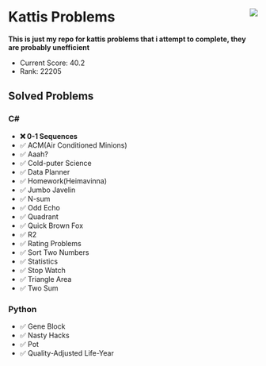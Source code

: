 # Kattis Problems <img align="right" src="https://open.kattis.com/images/kattis/judge.png?7f7dbf=">
**This is just my repo for kattis problems that i attempt to complete, they are probably unefficient**

* Current Score: 40.2
* Rank:         22205

## Solved Problems



### C#
* **:x: 0-1 Sequences**
* :white_check_mark: ACM(Air Conditioned Minions)
* :white_check_mark: Aaah? 
* :white_check_mark: Cold-puter Science 
* :white_check_mark: Data Planner 
* :white_check_mark: Homework(Heimavinna) 
* :white_check_mark: Jumbo Javelin 
* :white_check_mark: N-sum 
* :white_check_mark: Odd Echo 
* :white_check_mark: Quadrant
* :white_check_mark: Quick Brown Fox 
* :white_check_mark: R2 
* :white_check_mark: Rating Problems 
* :white_check_mark: Sort Two Numbers 
* :white_check_mark: Statistics 
* :white_check_mark: Stop Watch 
* :white_check_mark: Triangle Area 
* :white_check_mark: Two Sum 

### Python
* :white_check_mark: Gene Block
* :white_check_mark: Nasty Hacks
* :white_check_mark: Pot 
* :white_check_mark: Quality-Adjusted Life-Year